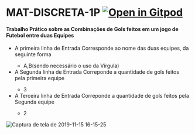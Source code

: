 # MAT-DISCRETA-1P       [![Open in Gitpod](https://gitpod.io/button/open-in-gitpod.svg)](https://gitpod.io/#https://github.com/lucianobajr/MAT-DISCRETA-1P)
<h4>Trabalho Prático sobre as Combinações de Gols feitos em um jogo de Futebol entre duas Equipes</h4>
<ul> 
<li>A primeira linha de Entrada Corresponde ao nome das duas equipes, da seguinte forma</li>
<ul>
  <li>A,B(sendo necessário o uso da Vírgula)</li>
</ul>
<li> A Segunda linha de Entrada Correponde a quantidade de gols feitos pela primeira equipe</li>
<ul>
 <li>3</li>
</ul>
<li> A Terceira linha de Entrada Correponde a quantidade de gols feitos pela Segunda equipe</li>
<ul>
 <li>2</li>
</ul>
</ul>

![Captura de tela de 2019-11-15 16-15-25](https://user-images.githubusercontent.com/45442173/68969309-699aef00-07c3-11ea-8c64-8e04f48e3f43.png)
